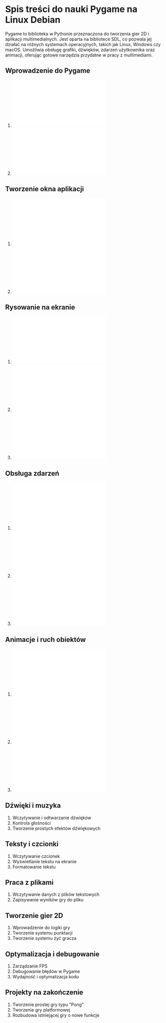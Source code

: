 # Spis treści do nauki Pygame na Linux Debian

Pygame to biblioteka w Pythonie przeznaczona do tworzenia gier 2D i aplikacji multimedialnych. Jest oparta na bibliotece SDL, co pozwala jej działać na różnych systemach operacyjnych, takich jak Linux, Windows czy macOS. Umożliwia obsługę grafiki, dźwięków, zdarzeń użytkownika oraz animacji, oferując gotowe narzędzia przydatne w pracy z multimediami.


## Wprowadzenie do Pygame
1. ![Instalacja Pygame na Debianie](instalacja.md)
2. ![Struktura podstawowego programu w Pygame](struktura.md)

## Tworzenie okna aplikacji
1. ![Inicjalizacja Pygame i tworzenie okna](inicjalizacja_okna.md)
2. ![Obsługa pętli gry](petla_gry.md)

## Rysowanie na ekranie
1. ![Kolory w Pygame](kolory.md)
2. ![Rysowanie prostokątów, okręgów i linii](rysowanie_figur.md)
3. ![Wczytywanie i wyświetlanie obrazów](wczytywanie_obrazow.md)

## Obsługa zdarzeń
1. ![Wprowadzenie do systemu zdarzeń w Pygame](zdarzenia.md)
2. ![Obsługa klawiatury](zdarzenia_klawiatury.md)
3. ![Obsługa myszy](zdarzenia_myszy.md)

## Animacje i ruch obiektów
1. ![Aktualizacja pozycji obiektów w pętli gry](pozycja_obiektow.md)
2. ![Prędkość i kierunek ruchu](predkosc_kierunek.md)
3. ![Prosta kolizja między obiektami](kolizje.md)

## Dźwięki i muzyka
1. Wczytywanie i odtwarzanie dźwięków
2. Kontrola głośności
3. Tworzenie prostych efektów dźwiękowych

## Teksty i czcionki
1. Wczytywanie czcionek
2. Wyświetlanie tekstu na ekranie
3. Formatowanie tekstu

## Praca z plikami
1. Wczytywanie danych z plików tekstowych
2. Zapisywanie wyników gry do pliku

## Tworzenie gier 2D
1. Wprowadzenie do logiki gry
2. Tworzenie systemu punktacji
3. Tworzenie systemu żyć gracza

## Optymalizacja i debugowanie
1. Zarządzanie FPS
2. Debugowanie błędów w Pygame
3. Wydajność i optymalizacja kodu

## Projekty na zakończenie
1. Tworzenie prostej gry typu "Pong"
2. Tworzenie gry platformowej
3. Rozbudowa istniejącej gry o nowe funkcje


